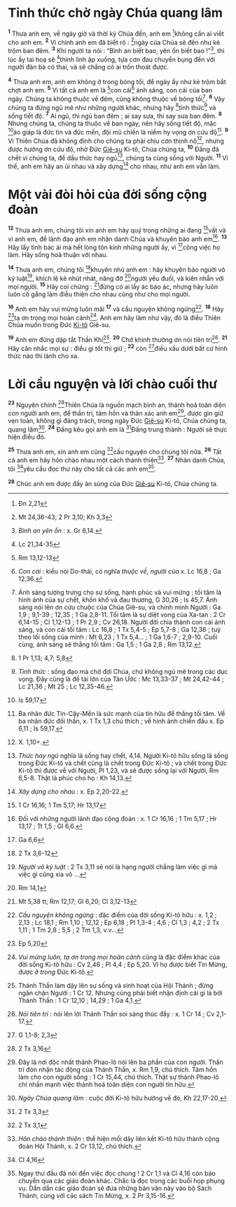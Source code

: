 # Tỉnh thức chờ ngày Chúa quang lâm
<sup><b>1</b></sup> Thưa anh em, về ngày giờ và thời kỳ Chúa đến, anh em [^1*]không cần ai viết cho anh em. <sup><b>2</b></sup> Vì chính anh em đã biết rõ : [^2*]ngày của Chúa sẽ đến như kẻ trộm ban đêm. <sup><b>3</b></sup> Khi người ta nói : “Bình an biết bao, yên ổn biết bao !”[^1], thì lúc ấy tai hoạ sẽ [^3*]thình lình ập xuống, tựa cơn đau chuyển bụng đến với người đàn bà có thai, và sẽ chẳng có ai trốn thoát được.

<sup><b>4</b></sup> Thưa anh em, anh em không ở trong bóng tối, để ngày ấy như kẻ trộm bắt chợt anh em. <sup><b>5</b></sup> Vì tất cả anh em là [^4*]con cái[^2] ánh sáng, con cái của ban ngày. Chúng ta không thuộc về đêm, cũng không thuộc về bóng tối[^3]. <sup><b>6</b></sup> Vậy chúng ta đừng ngủ mê như những người khác, nhưng hãy [^5*]tỉnh thức[^4] và sống tiết độ. <sup><b>7</b></sup> Ai ngủ, thì ngủ ban đêm ; ai say sưa, thì say sưa ban đêm. <sup><b>8</b></sup> Nhưng chúng ta, chúng ta thuộc về ban ngày, nên hãy sống tiết độ, mặc [^6*]áo giáp là đức tin và đức mến, đội mũ chiến là niềm hy vọng ơn cứu độ[^5]. <sup><b>9</b></sup> Vì Thiên Chúa đã không định cho chúng ta phải chịu cơn thịnh nộ[^6], nhưng được hưởng ơn cứu độ, nhờ Đức [Giê-su]() Ki-tô, Chúa chúng ta, <sup><b>10</b></sup> Đấng đã chết vì chúng ta, để dầu thức hay ngủ[^7], chúng ta cùng sống với Người. <sup><b>11</b></sup> Vì thế, anh em hãy an ủi nhau và xây dựng[^8] cho nhau, như anh em vẫn làm.


# Một vài đòi hỏi của đời sống cộng đoàn
<sup><b>12</b></sup> Thưa anh em, chúng tôi xin anh em hãy quý trọng những ai đang [^7*]vất vả vì anh em, để lãnh đạo anh em nhân danh Chúa và khuyên bảo anh em[^9]. <sup><b>13</b></sup> Hãy lấy tình bác ái mà hết lòng tôn kính những người ấy, vì [^8*]công việc họ làm. Hãy sống hoà thuận với nhau.

<sup><b>14</b></sup> Thưa anh em, chúng tôi [^9*]khuyên nhủ anh em : hãy khuyên bảo người vô kỷ luật[^10], khích lệ kẻ nhút nhát, nâng đỡ [^10*]người yếu đuối, và kiên nhẫn với mọi người. <sup><b>15</b></sup> Hãy coi chừng : [^11*]đừng có ai lấy ác báo ác, nhưng hãy luôn luôn cố gắng làm điều thiện cho nhau cũng như cho mọi người.

<sup><b>16</b></sup> Anh em hãy vui mừng luôn mãi <sup><b>17</b></sup> và cầu nguyện không ngừng[^11]. <sup><b>18</b></sup> Hãy [^12*]tạ ơn trong mọi hoàn cảnh[^12]. Anh em hãy làm như vậy, đó là điều Thiên Chúa muốn trong Đức [Ki-tô]() Giê-su.

<sup><b>19</b></sup> Anh em đừng dập tắt Thần Khí[^13]. <sup><b>20</b></sup> Chớ khinh thường ơn nói tiên tri[^14]. <sup><b>21</b></sup> Hãy cân nhắc mọi sự : điều gì tốt thì giữ ; <sup><b>22</b></sup> còn [^13*]điều xấu dưới bất cứ hình thức nào thì lánh cho xa.


# Lời cầu nguyện và lời chào cuối thư
<sup><b>23</b></sup> Nguyện chính [^14*]Thiên Chúa là nguồn mạch bình an, thánh hoá toàn diện con người anh em, để thần trí, tâm hồn và thân xác anh em[^15], được gìn giữ vẹn toàn, không gì đáng trách, trong ngày Đức [Giê-su]() Ki-tô, Chúa chúng ta, quang lâm[^16]. <sup><b>24</b></sup> Đấng kêu gọi anh em là [^15*]Đấng trung thành : Người sẽ thực hiện điều đó.

<sup><b>25</b></sup> Thưa anh em, xin anh em cũng [^16*]cầu nguyện cho chúng tôi nữa. <sup><b>26</b></sup> Tất cả anh em hãy hôn chào nhau một cách thánh thiện[^17]. <sup><b>27</b></sup> Nhân danh Chúa, tôi [^17*]yêu cầu đọc thư này cho tất cả các anh em[^18].

<sup><b>28</b></sup> Chúc anh em được đầy ân sủng của Đức [Giê-su]() Ki-tô, Chúa chúng ta.

[^1]: *Bình an yên ổn* : x. Gr 6,14.
[^2]: *Con cái* : kiểu nói Do-thái, có nghĩa *thuộc về*, *người của* x. Lc 16,8 ; Ga 12,36.
[^3]: Ánh sáng tượng trưng cho sự sống, hạnh phúc và vui mừng ; tối tăm là hình ảnh của sự chết, khốn khổ và đau thương, G 30,26 ; Is 45,7. Ánh sáng nói lên ơn cứu chuộc của Chúa Giê-su, và chính mình Người : Ga 1,9 ; 9,1-39 ; 12,35 ; 1 Ga 2,8-11. Tối tăm là sự diệt vong của Xa-tan : 2 Cr 6,14-15 ; Cl 1,12-13 ; 1 Pr 2,9 ; Cv 26,18. Người đời chia thành con cái ánh sáng, và con cái tối tăm : Lc 16,8 ; 1 Tx 5,4-5 ; Ep 5,7-8 ; Ga 12,36 ; tuỳ theo lối sống của mình : Mt 6,23 ; 1 Tx 5,4... ; 1 Ga 1,6-7 ; 2,9-10. Cuối cùng, ánh sáng sẽ thắng tối tăm : Ga 1,5 ; 1 Ga 2,8 ; Rm 13,12.
[^4]: *Tỉnh thức* : sống đạo mà chờ đợi Chúa, chứ không ngủ mê trong các dục vọng. Đây cũng là đề tài lớn của Tân Ước : Mc 13,33-37 ; Mt 24,42-44 ; Lc 21,36 ; Mt 25 ; Lc 12,35-46.
[^5]: Ba nhân đức Tin-Cậy-Mến là sức mạnh của tín hữu để thắng tối tăm. Về ba nhân đức đối thần, x. 1 Tx 1,3 chú thích ; về hình ảnh chiến đấu x. Ep 6,11 ; Is 59,17.
[^6]: X. 1,10+.
[^7]: *Thức hay ngủ* nghĩa là sống hay chết, 4,14. Người Ki-tô hữu sống là sống trong Đức Ki-tô và chết cũng là chết trong Đức Ki-tô ; và chết trong Đức Ki-tô thì được về với Người, Pl 1,23, và sẽ được sống lại với Người, Rm 6,5-8. Thật là phúc cho họ : Kh 14,13.
[^8]: *Xây dựng cho nhau* : x. Ep 2,20-22.
[^9]: Đối với những người lãnh đạo cộng đoàn : x. 1 Cr 16,16 ; 1 Tm 5,17 ; Hr 13,17 ; Tt 1,5 ; Gl 6,6.
[^10]: *Người vô kỷ luật* : 2 Tx 3,11 sẽ nói là hạng người chẳng làm việc gì mà việc gì cũng xía vô ...
[^11]: *Cầu nguyện không ngừng* : đặc điểm của đời sống Ki-tô hữu : x. 1,2 ; 2,13 ; Lc 18,1 ; Rm 1,10 ; 12,12 ; Ep 6,18 ; Pl 1,3-4 ; 4,6 ; Cl 1,3 ; 4,2 ; 2 Tx 1,11 ; 1 Tm 2,8 ; 5,5 ; 2 Tm 1,3, v.v...
[^12]: *Vui mừng luôn, tạ ơn trong mọi hoàn cảnh* cũng là đặc điểm khác của đời sống Ki-tô hữu : Cv 2,46 ; Pl 4,4 ; Ep 5,20. Vì họ được biết Tin Mừng, được *ở trong* Đức Ki-tô.
[^13]: Thánh Thần làm dậy lên sự sống và sinh hoạt của Hội Thánh ; đừng ngăn chặn Người : 1 Cr 12. Nhưng cũng phải biết nhận định cái gì là bởi Thánh Thần : 1 Cr 12,10 ; 14,29 ; 1 Ga 4,1.
[^14]: *Nói tiên tri* : nói lên lời Thánh Thần soi sáng thúc đẩy : x. 1 Cr 14 ; Cv 2,1-17.
[^15]: Đây là nơi độc nhất thánh Phao-lô nói lên ba phần của con người. Thần trí đón nhận tác động của Thánh Thần, x. Rm 1,9, chú thích. Tâm hồn làm cho con người sống : 1 Cr 15,44, chú thích. Thật sự thánh Phao-lô chỉ nhấn mạnh việc thánh hoá toàn diện con người tín hữu.
[^16]: *Ngày Chúa quang lâm* : cuộc đời Ki-tô hữu hướng về đó, Kh 22,17-20.
[^17]: *Hôn chào thánh thiện* : thể hiện mối dây liên kết Ki-tô hữu thành cộng đoàn Hội Thánh, x. 2 Cr 13,12, chú thích.
[^18]: Ngay thư đầu đã nói đến việc đọc chung ! 2 Cr 1,1 và Cl 4,16 còn bảo chuyền qua các giáo đoàn khác. Chắc là đọc trong các buổi họp phụng vụ. Dần dần các giáo đoàn sẽ đưa những bản văn này vào bộ Sách Thánh, cùng với các sách Tin Mừng, x. 2 Pr 3,15-16.
[^1*]: Đn 2,21
[^2*]: Mt 24,36-43; 2 Pr 3,10; Kh 3,3
[^3*]: Lc 21,34-35
[^4*]: Rm 13,12-13
[^5*]: 1 Pr 1,13; 4,7; 5,8
[^6*]: Is 59,17
[^7*]: 1 Cr 16,16; 1 Tm 5,17; Hr 13,17
[^8*]: Ga 6,6
[^9*]: 2 Tx 3,6-12
[^10*]: Rm 14,1
[^11*]: Mt 5,38 tt; Rm 12,17; Gl 6,20; Cl 3,12-13
[^12*]: Ep 5,20
[^13*]: G 1,1-8; 2,3
[^14*]: 2 Tx 3,16
[^15*]: 2 Tx 3,3
[^16*]: 2 Tx 3,1
[^17*]: Cl 4,16